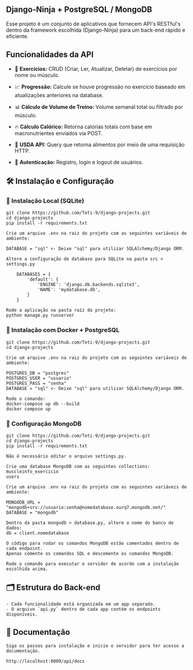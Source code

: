 ## Django-Ninja + PostgreSQL / MongoDB

Esse projeto é um conjunto de aplicativos que fornecem API's RESTful's dentro da framework escolhida (Django-Ninja) para um back-end rápido e eficiente.

## Funcionalidades da API  

- 📌 **Exercícios:** CRUD (Criar, Ler, Atualizar, Deletar) de exercícios por nome ou músculo.  

- 📈 **Progressão:** Calcule se houve progressão no exercício baseado em atualizações anteriores na database.  

- 📊 **Cálculo de Volume de Treino:** Volume semanal total ou filtrado por músculo.  

- 🔥 **Cálculo Calórico:** Retorna calorias totais com base em macronutrientes enviados via POST.  

- 🍖 **USDA API:** Query que retorna alimentos por meio de uma requisição HTTP.

- 🔐 **Autenticação:** Registro, login e logout de usuários.
## 🛠️ Instalação e Configuração

### 🔹 Instalação Local (SQLite)
```
git clone https://github.com/Teti-9/django-projects.git
cd django-projects
pip install -r requirements.txt

Crie um arquivo .env na raiz do projeto com as seguintes variáveis de ambiente:

DATABASE = "sql" <- Deixe "sql" para utilizar SQLAlchemy/Django ORM.

Altere a configuração de database para SQLite na pasta src > settings.py

    DATABASES = {
        'default': {
            'ENGINE': 'django.db.backends.sqlite3',
            'NAME': 'mydatabase.db',
        }
    }

Rode a aplicação na pasta raíz do projeto:
python manage.py runserver
```
### 🐳 Instalação com Docker + PostgreSQL
```
git clone https://github.com/Teti-9/django-projects.git
cd django-projects

Crie um arquivo .env na raiz do projeto com as seguintes variáveis de ambiente:

POSTGRES_DB = "postgres"
POSTGRES_USER = "usuario"
POSTGRES_PASS = "senha"
DATABASE = "sql" <- Deixe "sql" para utilizar SQLAlchemy/Django ORM.

Rode o comando:
docker-compose up db --build
docker compose up
```
### 🍃 Configuração MongoDB
```
git clone https://github.com/Teti-9/django-projects.git
cd django-projects
pip install -r requirements.txt

Não é necessário editar o arquivo settings.py.

Crie uma database MongoDB com as seguintes collections:
muscleinfo_exercicio
users

Crie um arquivo .env na raiz do projeto com as seguintes variáveis de ambiente:

MONGODB_URL = "mongodb+srv://usuario:senha@nomedatabase.ourq7.mongodb.net/"
DATABASE = "mongodb"

Dentro da pasta mongodb > database.py, altere o nome do banco de dados:
db = client.nomedatabase

O código para rodar os comandos MongoDB estão comentados dentro de cada endpoint.
Apenas comente os comandos SQL e descomente os comandos MongoDB.

Rode o comando para executar o servidor de acordo com a instalação escolhida acima.
```
## 🗂️ Estrutura do Back-end
```
- Cada funcionalidade está organizada em um app separado.  
- O arquivo `api.py` dentro de cada app contém os endpoints disponíveis.  
```

## 📄 Documentação
```
Siga os passos para instalação e inicie o servidor para ter acesso a documentação.

http://localhost:8000/api/docs
```